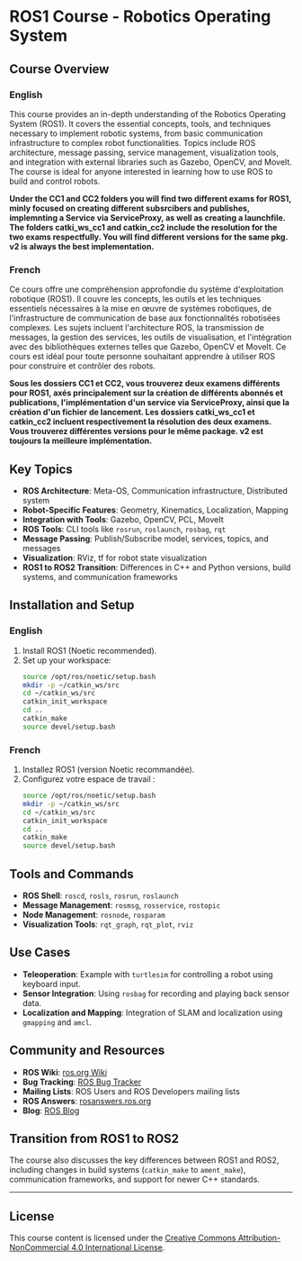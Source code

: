 # ROS1 Course - Robotics Operating System

## Course Overview

### English

This course provides an in-depth understanding of the Robotics Operating System (ROS1). It covers the essential concepts, tools, and techniques necessary to implement robotic systems, from basic communication infrastructure to complex robot functionalities. Topics include ROS architecture, message passing, service management, visualization tools, and integration with external libraries such as Gazebo, OpenCV, and MoveIt. The course is ideal for anyone interested in learning how to use ROS to build and control robots.

**Under the CC1 and CC2 folders you will find two different exams for ROS1, minly focused on creating different subsrcibers and publishes, implemnting a Service via ServiceProxy, as well as creating a launchfile. The folders catki_ws_cc1 and catkin_cc2 include the resolution for the two exams respectfully. You will find different versions for the same pkg. v2 is always the best implementation.** 

### French

Ce cours offre une compréhension approfondie du système d'exploitation robotique (ROS1). Il couvre les concepts, les outils et les techniques essentiels nécessaires à la mise en œuvre de systèmes robotiques, de l'infrastructure de communication de base aux fonctionnalités robotisées complexes. Les sujets incluent l'architecture ROS, la transmission de messages, la gestion des services, les outils de visualisation, et l'intégration avec des bibliothèques externes telles que Gazebo, OpenCV et MoveIt. Ce cours est idéal pour toute personne souhaitant apprendre à utiliser ROS pour construire et contrôler des robots.

**Sous les dossiers CC1 et CC2, vous trouverez deux examens différents pour ROS1, axés principalement sur la création de différents abonnés et publications, l'implémentation d'un service via ServiceProxy, ainsi que la création d'un fichier de lancement. Les dossiers catki_ws_cc1 et catkin_cc2 incluent respectivement la résolution des deux examens. Vous trouverez différentes versions pour le même package. v2 est toujours la meilleure implémentation.**

## Key Topics

- **ROS Architecture**: Meta-OS, Communication infrastructure, Distributed system
- **Robot-Specific Features**: Geometry, Kinematics, Localization, Mapping
- **Integration with Tools**: Gazebo, OpenCV, PCL, MoveIt
- **ROS Tools**: CLI tools like `rosrun`, `roslaunch`, `rosbag`, `rqt`
- **Message Passing**: Publish/Subscribe model, services, topics, and messages
- **Visualization**: RViz, tf for robot state visualization
- **ROS1 to ROS2 Transition**: Differences in C++ and Python versions, build systems, and communication frameworks

## Installation and Setup

### English

1. Install ROS1 (Noetic recommended).
2. Set up your workspace:
   ```bash
   source /opt/ros/noetic/setup.bash
   mkdir -p ~/catkin_ws/src
   cd ~/catkin_ws/src
   catkin_init_workspace
   cd ..
   catkin_make
   source devel/setup.bash
   ```

### French

1. Installez ROS1 (version Noetic recommandée).
2. Configurez votre espace de travail :
   ```bash
   source /opt/ros/noetic/setup.bash
   mkdir -p ~/catkin_ws/src
   cd ~/catkin_ws/src
   catkin_init_workspace
   cd ..
   catkin_make
   source devel/setup.bash
   ```

## Tools and Commands

- **ROS Shell**: `roscd`, `rosls`, `rosrun`, `roslaunch`
- **Message Management**: `rosmsg`, `rosservice`, `rostopic`
- **Node Management**: `rosnode`, `rosparam`
- **Visualization Tools**: `rqt_graph`, `rqt_plot`, `rviz`

## Use Cases

- **Teleoperation**: Example with `turtlesim` for controlling a robot using keyboard input.
- **Sensor Integration**: Using `rosbag` for recording and playing back sensor data.
- **Localization and Mapping**: Integration of SLAM and localization using `gmapping` and `amcl`.

## Community and Resources

- **ROS Wiki**: [ros.org Wiki](http://wiki.ros.org)
- **Bug Tracking**: [ROS Bug Tracker](https://github.com/ros/rosdistro/issues)
- **Mailing Lists**: ROS Users and ROS Developers mailing lists
- **ROS Answers**: [rosanswers.ros.org](https://answers.ros.org)
- **Blog**: [ROS Blog](https://www.ros.org/blog/)

## Transition from ROS1 to ROS2

The course also discusses the key differences between ROS1 and ROS2, including changes in build systems (`catkin_make` to `ament_make`), communication frameworks, and support for newer C++ standards.

---

## License

This course content is licensed under the [Creative Commons Attribution-NonCommercial 4.0 International License](https://creativecommons.org/licenses/by-nc/4.0/).

